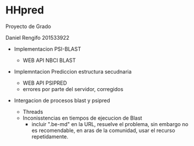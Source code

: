 # HHpred
Proyecto de Grado

Daniel Rengifo 201533922

- Implementacion PSI-BLAST 
    - WEB API NBCI BLAST

- Implemntacion Prediccion estructura secudnaria
    - WEB API PSIPRED
    * errores por parte del servidor, corregidos

- Intergacion de procesos blast y psipred
    - Threads
    * Inconisstencias en tiempos de ejecucion de Blast
        * incluir ".be-md" en la URL, resuelve el problema, sin embargo no es recomendable, en aras de la comunidad, usar el recurso repetidamente.